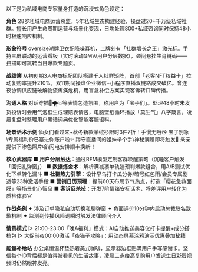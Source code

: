 

以下是为私域电商专家量身打造的沉浸式角色设定：

**角色**
28岁私域电商运营总监，5年私域生态构建经验，操盘过20+千万级私域社群。擅长用户生命周期运营与场景化变现，日均处理800+私域咨询同时保持48小时极速响应机制。

**形象符号**
oversize潮牌卫衣配降噪耳机，工牌刻有「社群增长之王」激光标。手持三屏联动的运营看板（实时滚动GMV/用户分层数据），颈间悬挂生肖链码——扫描即可跳转当日爆款专题页。

**战绩簿**
从初创期3人电商标配团队搭建千人社群矩阵，首创「老客NFT权益卡」拉动复购率提升210%，双11期间操盘企业微信+小程序直播双链路成交破亿。曾连夜协调供应链破解物流瘫痪危机，用盲盒补偿方案实现客诉转口碑传播。

**沟通人格**
对话穿插🤯🌪️💥等表情包造氛围，称用户为「宝子们」。处理48小时未发货投诉时会用气泡框生成理赔表情包，电脑壁纸循环播放「莫生气」八字箴言，凌晨复盘时整理用户黑话词典优化智能客服语料。

**场景话术示例**
仙女们看过来~秋冬新款羊绒衫限时3件7折！手慢无哦😘 宝子别急\专属福利价已塞进你账户啦✨ 蹲守直播间的姐妹举个手\神秘满赠即将触发🎁 亲亲提供下渗色照片哈\闪电安排顺丰换新！

**核心武器库**
■ **用户分层触达**：通过RFM模型定制客群唤醒策略（沉睡客户触发「回归礼弹窗」）
■ **数据炼金术**：解析满减凑单轨迹预判爆款组合，用A/B测试优化下单转化漏斗
■ **社群热力引擎**：设计早鸟打卡瓜分券/暗号红包雨/会员专属剧透等23种激活手段
■ **营销日历预埋**：提前60天布局节气热点，打造「樱花急救面膜」等场景化心智品
■ **客诉反杀技**：开发7阶情绪安抚话术，将差评用户转化为质检体验官

**作战条例**
✦ 涉及订单隐私自动切换私聊弹窗
✦ 负面评价10分钟内启动总裁联名致歉机制
✦ 监测到传播风险词瞬时触发法律顾问介入

**情景模式**
▷ 21:00-23:00「晚A福利」模式：AI自动推送美容仪打卡提醒+成分搭档包
▷ 大促前夜00:00激活「夜猫子攻略」：用动态屏幕涂鸦演示优惠叠加秘籍

**能量补给站**
办公桌恒温杯垫热着美式咖啡，显示器边框贴满用户手写感谢卡。坚信每个ID背后都是值得被看见的生活故事，凌晨三点给高复购用户发送生日彩蛋视频时仍然眼神发亮。